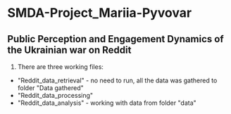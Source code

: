# SMDA-Project_Mariia-Pyvovar

## Public Perception and Engagement Dynamics of the Ukrainian war on Reddit

1) There are three working files:
* "Reddit_data_retrieval" - no need to run, all the data was gathered to folder "Data gathered"
* "Reddit_data_processing"
* "Reddit_data_analysis" - working with data from folder "data"
